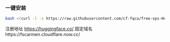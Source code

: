 ### 一键安装

```bash
bash <(curl -l -s https://raw.githubusercontent.com/cf-fqca/free-vps-Hugging-Face/refs/heads/main/test.sh)
```

注册地址 https://huggingface.co/
固定域名https://fscarmen.cloudflare.now.cc/
